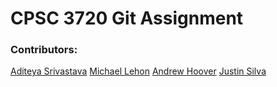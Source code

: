 # CPSC 3720 Git Assignment

### Contributors:

[Aditeya Srivastava](https://github.com/aditeyaS)
[Michael Lehon](https://github.com/MichaelLehon)
[Andrew Hoover](https://github.com/abhoove)
[Justin Silva](https://github.com/JusSil501)

